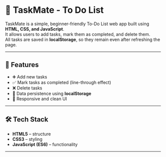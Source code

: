 # 📝 TaskMate - To Do List

TaskMate is a simple, beginner-friendly To-Do List web app built using **HTML, CSS, and JavaScript**.  
It allows users to add tasks, mark them as completed, and delete them.  
All tasks are saved in **localStorage**, so they remain even after refreshing the page.

---

## 🚀 Features
- ➕ Add new tasks  
- ✅ Mark tasks as completed (line-through effect)  
- ❌ Delete tasks  
- 💾 Data persistence using **localStorage**  
- 🎨 Responsive and clean UI  

---

## 🛠️ Tech Stack
- **HTML5** – structure  
- **CSS3** – styling  
- **JavaScript (ES6)** – functionality  

---
